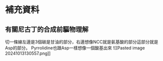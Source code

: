# 補充資料
## 有關尼古丁的合成前驅物理解
切一條線左邊是3個碳是甘油的部分，右邊想像NCC就是氨基酸的部分這部分就是Asp的部分。
Pyrrolidine也跟Asp一樣想像一個酸基出來
![[Pasted image 20241013130557.png]]